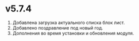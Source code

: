 # v5.7.4
1. Добавлена загрузка актуального списка блок лист.
2. Добавлено поздравление под новый год.
3. Дополнения во время установки и обновления модуля.
